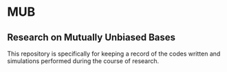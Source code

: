 # MUB
Research on Mutually Unbiased Bases
---

This repository is specifically for keeping a record of the codes written and simulations performed during the course of research.
